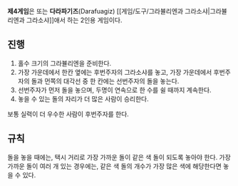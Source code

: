 **제4게임**은 또는 **다라파기즈**(Darafuagiz) [[게임/도구/그라뷸리엔과 그라소샤|그라뷸리엔과 그라소샤]]애서 하는 2인용 게임이다.

## 진행
1. 홀수 크기의 그라뷸리엔을 준비한다.
2. 가장 가운데에서 한칸 옆에는 후번주자의 그라소샤를 놓고, 가장 가운데에서 후번주자의 돌과 먼쪽의 대각선 중 한 칸에는 선번주자의 돌을 놓는다.
3. 선번주자가 먼저 돌을 놓으며, 두명이 연속으로 한 수를 쉴 때까지 계속한다.
4. 놓을 수 있는 돌의 자리가 더 많은 사람이 승리한다.

보통 실력이 더 우수한 사람이 후번주자를 한다.

## 규칙
돌을 놓을 때에는, 택시 거리로 가장 가까운 돌이 같은 색 돌이 되도록 놓아야 한다. 가장 가까운 돌이 여러 개 있는 경우에는, 같은 색 돌의 개수가 가장 많은 색에 해당한다면 놓을 수 있다.